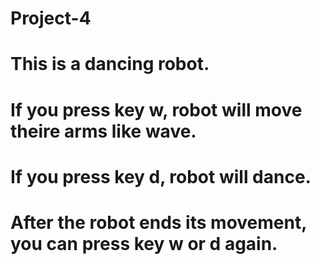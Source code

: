 # Project-4
# This is a dancing robot.
# If you press key w, robot will move theire arms like wave.
# If you press key d, robot will dance.
# After the robot ends its movement, you can press key w or d again.
